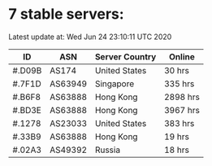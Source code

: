 # 7 stable servers:

Latest update at: Wed Jun 24 23:10:11 UTC 2020

| ID | ASN | Server Country | Online |
| -- | --- | -------------- | ------ |
| #.D09B | AS174 | United States | 30 hrs |
| #.7F1D | AS63949 | Singapore | 335 hrs |
| #.B6F8 | AS63888 | Hong Kong | 2898 hrs |
| #.BD3E | AS63888 | Hong Kong | 3967 hrs |
| #.1278 | AS23033 | United States | 383 hrs |
| #.33B9 | AS63888 | Hong Kong | 19 hrs |
| #.02A3 | AS49392 | Russia | 18 hrs |

